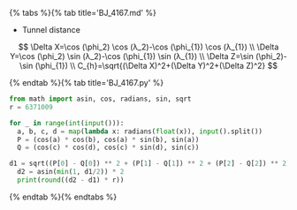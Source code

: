 {% tabs %}{% tab title='BJ_4167.md' %}

* Tunnel distance

$$
\Delta X=\cos (\phi_2) \cos (λ_2)-\cos (\phi_{1}) \cos (λ_{1}) \\
\Delta Y=\cos (\phi_2) \sin (λ_2)-\cos (\phi_{1}) \sin (λ_{1}) \\
\Delta Z=\sin (\phi_2)-\sin (\phi_{1}) \\
C_{h}=\sqrt{(\Delta X)^2+(\Delta Y)^2+(\Delta Z)^2}
$$

{% endtab %}{% tab title='BJ_4167.py' %}

```py
from math import asin, cos, radians, sin, sqrt
r = 6371009

for _ in range(int(input())):
  a, b, c, d = map(lambda x: radians(float(x)), input().split())
  P = (cos(a) * cos(b), cos(a) * sin(b), sin(a))
  Q = (cos(c) * cos(d), cos(c) * sin(d), sin(c))

d1 = sqrt((P[0] - Q[0]) ** 2 + (P[1] - Q[1]) ** 2 + (P[2] - Q[2]) ** 2)
  d2 = asin(min(1, d1/2)) * 2
  print(round((d2 - d1) * r))
```

{% endtab %}{% endtabs %}
